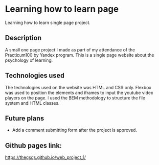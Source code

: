 # Learning how to learn page

Learning how to learn single page project.

## Description

A small one page project I made as part of my attendance of the Practicum100 by Yandex program. This is a single page website about the psychology of learning.

## Technologies used

The technologies used on the website was HTML and CSS only. Flexbox was used to position the elements and iframes to input the youtube video players on the page.
I used the BEM methodology to structure the file system and HTML classes.

## Future plans
* Add a comment submitting form after the project is approved.

## Github pages link:
https://thegsgs.github.io/web_project_1/
